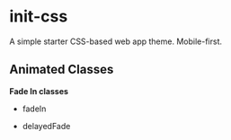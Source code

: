 # init-css
A simple starter CSS-based web app theme. Mobile-first.

## Animated Classes
**Fade In classes**

* fadeIn

* delayedFade